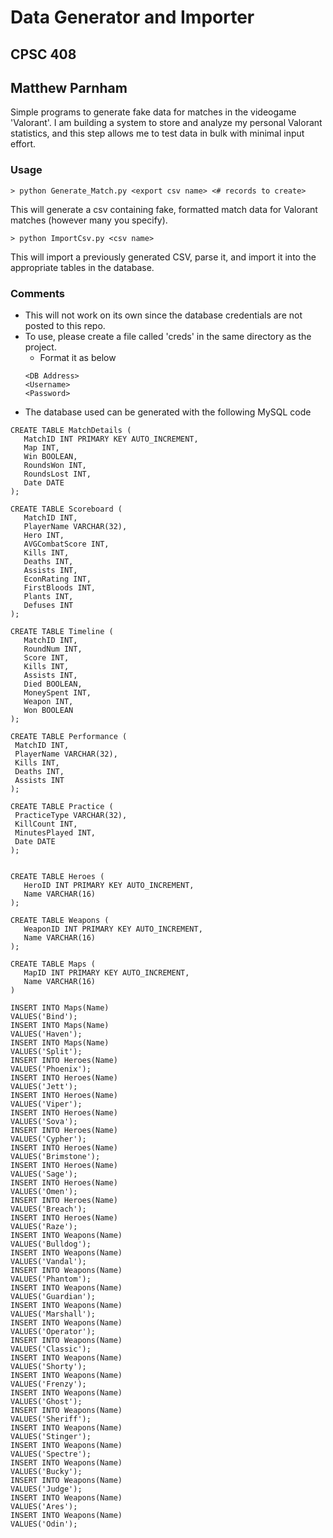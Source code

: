 # Data Generator and Importer
## CPSC 408
## Matthew Parnham
Simple programs to generate fake data for matches in the videogame 'Valorant'.  I am building a system to store
and analyze my personal Valorant statistics, and this step allows me to test data in bulk
with minimal input effort.
### Usage
```
> python Generate_Match.py <export csv name> <# records to create>
```
This will generate a csv containing fake, formatted match data for Valorant matches (however many you specify).
```
> python ImportCsv.py <csv name>
```
This will import a previously generated CSV, parse it, and import it into the appropriate tables in the database.

### Comments
* This will not work on its own since the database credentials are not posted to this repo.
* To use, please create a file called 'creds' in the same directory as the project.
    * Format it as below
    ```
  <DB Address>
  <Username>
  <Password>
    ``` 
 * The database used can be generated with the following MySQL code
 ```mysql
CREATE TABLE MatchDetails (
    MatchID INT PRIMARY KEY AUTO_INCREMENT,
    Map INT,
    Win BOOLEAN,
    RoundsWon INT,
    RoundsLost INT,
    Date DATE
);

CREATE TABLE Scoreboard (
    MatchID INT,
    PlayerName VARCHAR(32),
    Hero INT,
    AVGCombatScore INT,
    Kills INT,
    Deaths INT,
    Assists INT,
    EconRating INT,
    FirstBloods INT,
    Plants INT,
    Defuses INT
);

CREATE TABLE Timeline (
    MatchID INT,
    RoundNum INT,
    Score INT,
    Kills INT,
    Assists INT,
    Died BOOLEAN,
    MoneySpent INT,
    Weapon INT,
    Won BOOLEAN
);

CREATE TABLE Performance (
  MatchID INT,
  PlayerName VARCHAR(32),
  Kills INT,
  Deaths INT,
  Assists INT
);

CREATE TABLE Practice (
  PracticeType VARCHAR(32),
  KillCount INT,
  MinutesPlayed INT,
  Date DATE
);


CREATE TABLE Heroes (
    HeroID INT PRIMARY KEY AUTO_INCREMENT,
    Name VARCHAR(16)
);

CREATE TABLE Weapons (
    WeaponID INT PRIMARY KEY AUTO_INCREMENT,
    Name VARCHAR(16)
);

CREATE TABLE Maps (
    MapID INT PRIMARY KEY AUTO_INCREMENT,
    Name VARCHAR(16)
)

INSERT INTO Maps(Name)
VALUES('Bind');
INSERT INTO Maps(Name)
VALUES('Haven');
INSERT INTO Maps(Name)
VALUES('Split');
INSERT INTO Heroes(Name)
VALUES('Phoenix');
INSERT INTO Heroes(Name)
VALUES('Jett');
INSERT INTO Heroes(Name)
VALUES('Viper');
INSERT INTO Heroes(Name)
VALUES('Sova');
INSERT INTO Heroes(Name)
VALUES('Cypher');
INSERT INTO Heroes(Name)
VALUES('Brimstone');
INSERT INTO Heroes(Name)
VALUES('Sage');
INSERT INTO Heroes(Name)
VALUES('Omen');
INSERT INTO Heroes(Name)
VALUES('Breach');
INSERT INTO Heroes(Name)
VALUES('Raze');
INSERT INTO Weapons(Name)
VALUES('Bulldog');
INSERT INTO Weapons(Name)
VALUES('Vandal');
INSERT INTO Weapons(Name)
VALUES('Phantom');
INSERT INTO Weapons(Name)
VALUES('Guardian');
INSERT INTO Weapons(Name)
VALUES('Marshall');
INSERT INTO Weapons(Name)
VALUES('Operator');
INSERT INTO Weapons(Name)
VALUES('Classic');
INSERT INTO Weapons(Name)
VALUES('Shorty');
INSERT INTO Weapons(Name)
VALUES('Frenzy');
INSERT INTO Weapons(Name)
VALUES('Ghost');
INSERT INTO Weapons(Name)
VALUES('Sheriff');
INSERT INTO Weapons(Name)
VALUES('Stinger');
INSERT INTO Weapons(Name)
VALUES('Spectre');
INSERT INTO Weapons(Name)
VALUES('Bucky');
INSERT INTO Weapons(Name)
VALUES('Judge');
INSERT INTO Weapons(Name)
VALUES('Ares');
INSERT INTO Weapons(Name)
VALUES('Odin');
```
